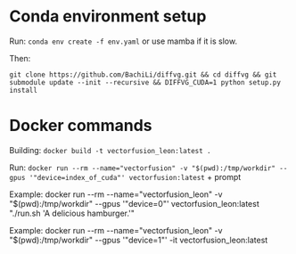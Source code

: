 # Conda environment setup

Run: ```conda env create -f env.yaml``` or use mamba if it is slow.

Then:
```
git clone https://github.com/BachiLi/diffvg.git && cd diffvg && git submodule update --init --recursive && DIFFVG_CUDA=1 python setup.py install
```


# Docker commands

Building: ```docker build -t vectorfusion_leon:latest .```

Run: ```docker run --rm --name="vectorfusion" -v "$(pwd):/tmp/workdir" --gpus '"device=index_of_cuda"' vectorfusion:latest``` + prompt

Example: docker run --rm --name="vectorfusion_leon" -v "$(pwd):/tmp/workdir" --gpus '"device=0"' vectorfusion_leon:latest "./run.sh 'A delicious hamburger.'"

Example: docker run --rm --name="vectorfusion_leon" -v "$(pwd):/tmp/workdir" --gpus '"device=1"' -it vectorfusion_leon:latest

